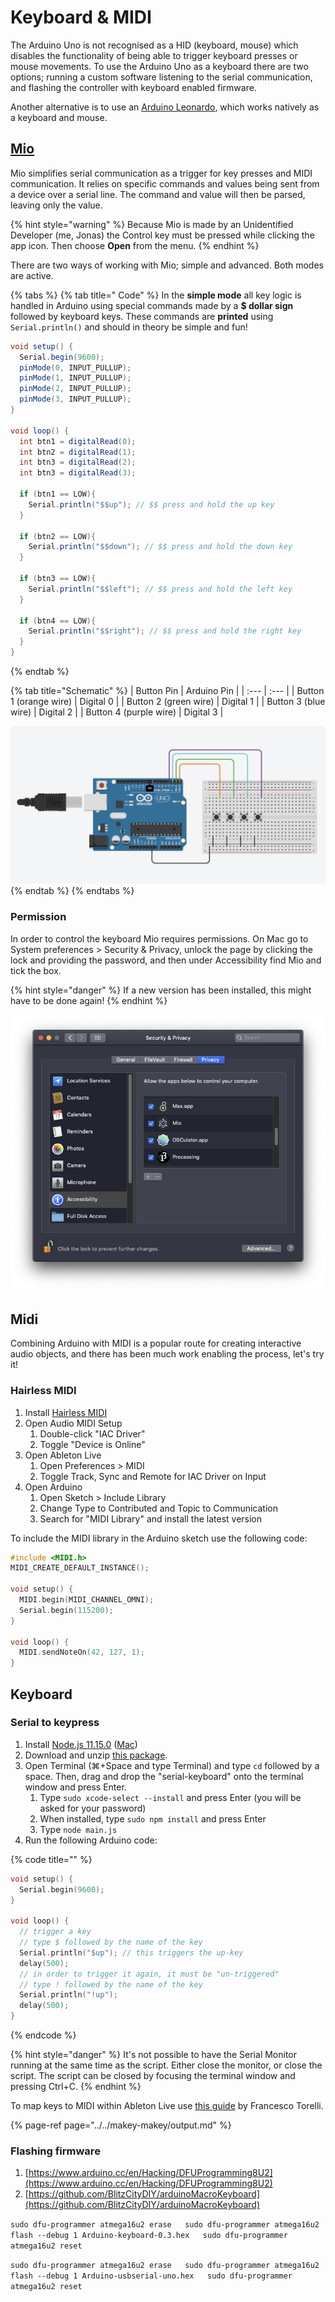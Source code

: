 # Keyboard & MIDI

The Arduino Uno is not recognised as a HID \(keyboard, mouse\) which disables the functionality of being able to trigger keyboard presses or mouse movements. To use the Arduino Uno as a keyboard there are two options; running a custom software listening to the serial communication, and flashing the controller with keyboard enabled firmware.

Another alternative is to use an [Arduino Leonardo](https://www.arduino.cc/en/Main/Arduino_BoardLeonardo), which works natively as a keyboard and mouse.

## [Mio](https://jonasjohansson.itch.io/mio)

Mio simplifies serial communication as a trigger for key presses and MIDI communication. It relies on specific commands and values being sent from a device over a serial line. The command and value will then be parsed, leaving only the value.

{% hint style="warning" %}
Because Mio is made by an Unidentified Developer \(me, Jonas\) the Control key must be pressed while clicking the app icon. Then choose **Open** from the menu.
{% endhint %}

There are two ways of working with Mio; simple and advanced. Both modes are active.

{% tabs %}
{% tab title=" Code" %}
In the **simple mode** all key logic is handled in Arduino using special commands made by a **$ dollar sign** followed by keyboard keys. These commands are **printed** using `Serial.println()` and should in theory be simple and fun!

```csharp
void setup() {
  Serial.begin(9600);
  pinMode(0, INPUT_PULLUP);
  pinMode(1, INPUT_PULLUP);
  pinMode(2, INPUT_PULLUP);
  pinMode(3, INPUT_PULLUP);
}

void loop() { 
  int btn1 = digitalRead(0);
  int btn2 = digitalRead(1);
  int btn3 = digitalRead(2);
  int btn3 = digitalRead(3);
  
  if (btn1 == LOW){
    Serial.println("$$up"); // $$ press and hold the up key
  }
  
  if (btn2 == LOW){
    Serial.println("$$down"); // $$ press and hold the down key
  }
  
  if (btn3 == LOW){
    Serial.println("$$left"); // $$ press and hold the left key
  }
  
  if (btn4 == LOW){
    Serial.println("$$right"); // $$ press and hold the right key
  }
}
```
{% endtab %}

{% tab title="Schematic" %}
| Button Pin  | Arduino Pin |
| :--- | :--- |
| Button 1 \(orange wire\) | Digital 0 |
| Button 2 \(green wire\) | Digital 1 |
| Button 3 \(blue wire\) | Digital 2 |
| Button 4 \(purple wire\) | Digital 3 |

![](../../../.gitbook/assets/image%20%287%29.png)
{% endtab %}
{% endtabs %}

### Permission

In order to control the keyboard Mio requires permissions. On Mac go to System preferences &gt; Security & Privacy, unlock the page by clicking the lock and providing the password, and then under Accessibility find Mio and tick the box. 

{% hint style="danger" %}
If a new version has been installed, this might have to be done again!
{% endhint %}

![](../../../.gitbook/assets/permissions.png)

## Midi

Combining Arduino with MIDI is a popular route for creating interactive audio objects, and there has been much work enabling the process, let's try it!

### Hairless MIDI

1. Install [Hairless MIDI](https://projectgus.github.io/hairless-midiserial/#downloads)
2. Open Audio MIDI Setup
   1. Double-click "IAC Driver"
   2. Toggle "Device is Online"
3. Open Ableton Live
   1. Open Preferences &gt; MIDI
   2. Toggle Track, Sync and Remote for IAC Driver on Input
4. Open Arduino
   1. Open Sketch &gt; Include Library
   2. Change Type to Contributed and Topic to Communication
   3. Search for "MIDI Library" and install the latest version

To include the MIDI library in the Arduino sketch use the following code:

```cpp
#include <MIDI.h>
MIDI_CREATE_DEFAULT_INSTANCE();

void setup() {
  MIDI.begin(MIDI_CHANNEL_OMNI);
  Serial.begin(115200);
}

void loop() {
  MIDI.sendNoteOn(42, 127, 1);
}
```

## Keyboard

### Serial to keypress

1. Install [Node.js 11.15.0](https://nodejs.org/download/release/v11.15.0/) \([Mac](https://nodejs.org/download/release/v11.15.0/node-v11.15.0.pkg)\)
2. Download and unzip [this package](https://github.com/jonasjohansson/anyino).
3. Open Terminal \(⌘+Space and type Terminal\) and type `cd` followed by a space. Then, drag and drop the "serial-keyboard" onto the terminal window and press Enter.
   1. Type `sudo xcode-select --install` and press Enter \(you will be asked for your password\)
   2. When installed, type `sudo npm install` and press Enter
   3. Type `node main.js`
4. Run the following Arduino code:

{% code title="" %}
```cpp
void setup() {
  Serial.begin(9600);
}

void loop() {
  // trigger a key
  // type $ followed by the name of the key
  Serial.println("$up"); // this triggers the up-key
  delay(500);
  // in order to trigger it again, it must be "un-triggered"
  // type ! followed by the name of the key
  Serial.println("!up");
  delay(500);
}
```
{% endcode %}

{% hint style="danger" %}
It's not possible to have the Serial Monitor running at the same time as the script. Either close the monitor, or close the script. The script can be closed by focusing the terminal window and pressing Ctrl+C.
{% endhint %}

To map keys to MIDI within Ableton Live use [this guide](https://docs.google.com/presentation/d/1xjRhla6aTVtzeQlrOa1kbYAJJDvl3UsJot2TUJzc7BY/edit#slide=id.g707c928d06_0_63) by Francesco Torelli.

{% page-ref page="../../makey-makey/output.md" %}

### Flashing firmware

1. [https://www.arduino.cc/en/Hacking/DFUProgramming8U2](https://www.arduino.cc/en/Hacking/DFUProgramming8U2)
2. [https://github.com/BlitzCityDIY/arduinoMacroKeyboard](https://github.com/BlitzCityDIY/arduinoMacroKeyboard)

`sudo dfu-programmer atmega16u2 erase  
sudo dfu-programmer atmega16u2 flash --debug 1 Arduino-keyboard-0.3.hex  
sudo dfu-programmer atmega16u2 reset`

`sudo dfu-programmer atmega16u2 erase  
sudo dfu-programmer atmega16u2 flash --debug 1 Arduino-usbserial-uno.hex  
sudo dfu-programmer atmega16u2 reset`

